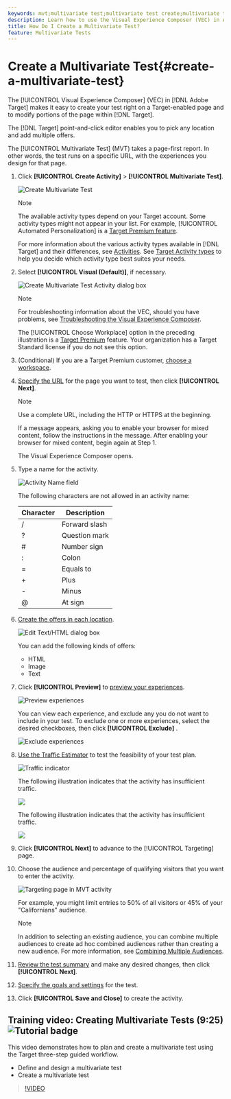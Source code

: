 ```yaml
---
keywords: mvt;multivariate test;multivariate test create;multivariate test creating;mvt create;mvt creating;mvt how;multivariate test how
description: Learn how to use the Visual Experience Composer (VEC) in Adobe Target to create a Multivariate Test (MVT) right on a Target-enabled page.
title: How Do I Create a Multivariate Test?
feature: Multivariate Tests
---
```


# Create a Multivariate Test{#create-a-multivariate-test}

The [!UICONTROL Visual Experience Composer] (VEC) in [!DNL Adobe Target] makes it easy to create your test right on a Target-enabled page and to modify portions of the page within [!DNL Target].

The [!DNL Target] point-and-click editor enables you to pick any location and add multiple offers.

The [!UICONTROL Multivariate Test] (MVT) takes a page-first report. In other words, the test runs on a specific URL, with the experiences you design for that page. 

1. Click **[!UICONTROL Create Activity]** > **[!UICONTROL Multivariate Test]**.

   ![Create Multivariate Test](/help/c-activities/c-multivariate-testing/t-create-multivariate-test/assets/create-multivariate.png)

   >[!NOTE]
   >
   >The available activity types depend on your Target account. Some activity types might not appear in your list. For example, [!UICONTROL Automated Personalization] is a [Target Premium feature](/help/c-intro/intro.md#premium).
   >
   >For more information about the various activity types available in [!DNL Target] and their differences, see [Activities](/help/c-activities/activities.md#concept_D317A95A1AB54674BA7AB65C7985BA03). See [Target Activity types](/help/c-activities/target-activities-guide.md) to help you decide which activity type best suites your needs.

1. Select **[!UICONTROL Visual (Default)]**, if necessary.

   ![Create Multivariate Test Activity dialog box](/help/c-activities/c-multivariate-testing/t-create-multivariate-test/assets/create-mvt-dialog.png)

   >[!NOTE]
   >
   >For troubleshooting information about the VEC, should you have problems, see [Troubleshooting the Visual Experience Composer](/help/c-experiences/c-visual-experience-composer/r-troubleshoot-composer/troubleshoot-composer.md).
   >
   >The [!UICONTROL Choose Workplace] option in the preceding illustration is a [Target Premium](/help/c-intro/intro.md) feature. Your organization has a Target Standard license if you do not see this option.

1. (Conditional) If you are a Target Premium customer, [choose a workspace](/help/administrating-target/c-user-management/property-channel/property-channel.md).

1. [Specify the URL](/help/c-activities/c-multivariate-testing/t-create-multivariate-test/url.md#concept_C12E4A85FF3B4E518E3110F6CF1AF9C0) for the page you want to test, then click **[!UICONTROL Next]**.
   
   >[!NOTE]
   >
   >Use a complete URL, including the HTTP or HTTPS at the beginning.

   If a message appears, asking you to enable your browser for mixed content, follow the instructions in the message. After enabling your browser for mixed content, begin again at Step 1.

   The Visual Experience Composer opens.

1. Type a name for the activity.

   ![Activity Name field](/help/c-activities/c-multivariate-testing/t-create-multivariate-test/assets/activityname.png)

   The following characters are not allowed in an activity name:

   | Character | Description |
   |--- |--- |
   |/|Forward slash|
   |?|Question mark|
   |#|Number sign|
   |:|Colon|
   |=|Equals to|
   |+|Plus|
   |-|Minus|
   |@|At sign|

1. [Create the offers in each location](/help/c-activities/c-multivariate-testing/t-create-multivariate-test/add-offers.md#concept_DCE6B45C30F7419B8EC17AFDEE8D8AA6).

   ![Edit Text/HTML dialog box](/help/c-activities/c-multivariate-testing/t-create-multivariate-test/assets/editoffers.png)

   You can add the following kinds of offers:

    * HTML 
    * Image 
    * Text

1. Click **[!UICONTROL Preview]** to [preview your experiences](/help/c-activities/c-multivariate-testing/t-create-multivariate-test/preview-experiences.md).

   ![Preview experiences](/help/c-activities/c-multivariate-testing/t-create-multivariate-test/assets/preview-mvt.png)

   You can view each experience, and exclude any you do not want to include in your test. To exclude one or more experiences, select the desired checkboxes, then click **[!UICONTROL Exclude]** .

   ![Exclude experiences](/help/c-activities/c-multivariate-testing/t-create-multivariate-test/assets/preview-mvt-exclude.png)

1. [Use the Traffic Estimator](/help/c-activities/c-multivariate-testing/t-create-multivariate-test/traffic-estimator.md#task_71AA6922AFD447EA8C5E610A78ABA714) to test the feasibility of your test plan.

   ![Traffic indicator](/help/c-activities/c-multivariate-testing/t-create-multivariate-test/assets/mvt-traffic-indicator.png)

   The following illustration indicates that the activity has insufficient traffic.

   ![](assets/estimator.png)

   The following illustration indicates that the activity has insufficient traffic.

   ![](assets/estimator2.png)

1. Click **[!UICONTROL Next]** to advance to the [!UICONTROL Targeting] page.

1. Choose the audience and percentage of qualifying visitors that you want to enter the activity.

   ![Targeting page in MVT activity](/help/c-activities/c-multivariate-testing/t-create-multivariate-test/assets/mvt_audperc.png)

   For example, you might limit entries to 50% of all visitors or 45% of your "Californians" audience.

   >[!NOTE]
   >
   >In addition to selecting an existing audience, you can combine multiple audiences to create ad hoc combined audiences rather than creating a new audience. For more information, see [Combining Multiple Audiences](/help/c-target/combining-multiple-audiences.md#concept_A7386F1EA4394BD2AB72399C225981E5).

1. [Review the test summary](/help/c-activities/c-multivariate-testing/t-create-multivariate-test/test-summary.md#reference_971AB225963A4DC18EEB5B0E20F0A4A7) and make any desired changes, then click **[!UICONTROL Next]**.

1. [Specify the goals and settings](/help/c-activities/c-multivariate-testing/t-create-multivariate-test/goals-and-settings.md#reference_B25389FD6F3A4989801E740364B089CC) for the test.

1. Click **[!UICONTROL Save and Close]** to create the activity.

## Training video: Creating Multivariate Tests (9:25) ![Tutorial badge](/help/assets/tutorial.png)

This video demonstrates how to plan and create a multivariate test using the Target three-step guided workflow.

* Define and design a multivariate test 
* Create a multivariate test

>[!VIDEO](https://video.tv.adobe.com/v/17395)
